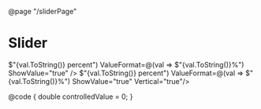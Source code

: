 ﻿@page "/sliderPage"

<h1>Slider</h1>

<Demo Header="Horizontal Sliders" Key="0" MetadataPath="SliderPage">
    <Stack Horizontal="false"
              Style="width:100%;max-width:300px;"
              Tokens=@(new StackTokens() { ChildrenGap = new[] { 20.0 } })>
        <Slider />
        <Slider Label="Snapping slider example"
                   DefaultValue="20"
                   Min="0"
                   Max="50"
                   Step="10"
                   ShowValue="true"
                   SnapToStep="true"
                   />
        <Slider Label="Disabled example"
                   DefaultValue="300"
                   Min="50"
                   Max="500"
                   Step="50"
                   ShowValue="true"
                   Disabled="true"
                   />
        <Slider Label="Controlled example"
                   @bind-Value=controlledValue
                   Min="0"
                   Max="10"
                   ShowValue="true" />
        <Slider Label="Example with formatted value"
                   Min="0"
                   Max="100"
                   AriaValueText=@(val => $"{val.ToString()} percent")
                   ValueFormat=@(val => $"{val.ToString()}%")
                   ShowValue="true" 
                   />
        <Slider Label="Origin from zero"
                   Min="-5"
                   Max="5"
                   Step="1"
                   DefaultValue="2"
                   ShowValue="true"
                   OriginFromZero="true"
                   />
    </Stack>
</Demo>

<Demo Header="Vertical Sliders" Key="1" MetadataPath="SliderPage">
    <Stack Horizontal="true"
              Style="width:100%;height:200px;"
              Tokens=@(new StackTokens() { ChildrenGap = new[] { 20.0 } })>
        <Slider Label="Basic"
                   Min="1"
                   Max="5"
                   Step="1"
                   DefaultValue="2"
                   ShowValue="true"
                   Vertical="true"
                   />
        <Slider Label="Disabled"
                   DefaultValue="300"
                   Min="50"
                   Max="500"
                   Step="50"
                   ShowValue="true"
                   Disabled="true"
                   Vertical="true"
                   />
        <Slider Label="Controlled example"
                   @bind-Value=controlledValue
                   Min="0"
                   Max="10"
                   ShowValue="true" 
                   Vertical="true"
                   />
        <Slider Label="Example with formatted value"
                   Min="0"
                   Max="100"
                   AriaValueText=@(val => $"{val.ToString()} percent")
                   ValueFormat=@(val => $"{val.ToString()}%")
                   ShowValue="true" 
                   Vertical="true"/>
        <Slider Label="Origin from zero"
                   Min="-5"
                   Max="15"
                   Step="1"
                   DefaultValue="5"
                   ShowValue="true"
                   OriginFromZero="true"
                   Vertical="true"
                   />
    </Stack>
</Demo>


@code {
    double controlledValue = 0;
}
